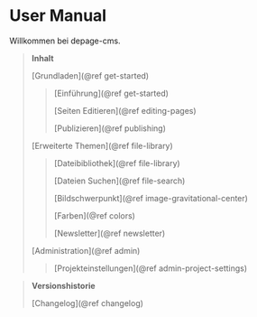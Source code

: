 User Manual
======================

Willkommen bei depage-cms.


> **Inhalt**
>
> [Grundladen](@ref get-started)
>
> > [Einführung](@ref get-started)
> >
> > [Seiten Editieren](@ref editing-pages)
> >
> > [Publizieren](@ref publishing)
>
> [Erweiterte Themen](@ref file-library)
>
> > [Dateibibliothek](@ref file-library)
> >
> > [Dateien Suchen](@ref file-search)
> >
> > [Bildschwerpunkt](@ref image-gravitational-center)
> >
> > [Farben](@ref colors)
> >
> > [Newsletter](@ref newsletter)
>
> [Administration](@ref admin)
>
> > [Projekteinstellungen](@ref admin-project-settings)


> **Versionshistorie**
>
> [Changelog](@ref changelog)
